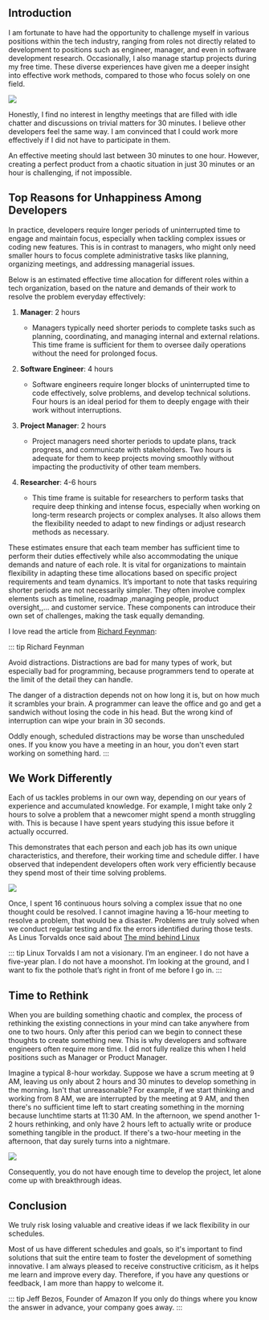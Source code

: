 ## Introduction

I am fortunate to have had the opportunity to challenge myself in various positions within the tech industry, ranging from roles not directly related to development to positions such as engineer, manager, and even in software development research. Occasionally, I also manage startup projects during my free time. These diverse experiences have given me a deeper insight into effective work methods, compared to those who focus solely on one field.

![](pic/ac6435d0-5ebc-486e-a662-6ab96349f9d7.webp)

Honestly, I find no interest in lengthy meetings that are filled with idle chatter and discussions on trivial matters for 30 minutes. I believe other developers feel the same way. I am convinced that I could work more effectively if I did not have to participate in them.

An effective meeting should last between 30 minutes to one hour. However, creating a perfect product from a chaotic situation in just 30 minutes or an hour is challenging, if not impossible.

## Top Reasons for Unhappiness Among Developers

In practice, developers require longer periods of uninterrupted time to engage and maintain focus, especially when tackling complex issues or coding new features. This is in contrast to managers, who might only need smaller hours to focus complete administrative tasks like planning, organizing meetings, and addressing managerial issues.

Below is an estimated effective time allocation for different roles within a tech organization, based on the nature and demands of their work to resolve the problem everyday effectively:

1. **Manager**: 2 hours
   - Managers typically need shorter periods to complete tasks such as planning, coordinating, and managing internal and external relations. This time frame is sufficient for them to oversee daily operations without the need for prolonged focus.

2. **Software Engineer**: 4 hours
   - Software engineers require longer blocks of uninterrupted time to code effectively, solve problems, and develop technical solutions. Four hours is an ideal period for them to deeply engage with their work without interruptions.

3. **Project Manager**: 2 hours
   - Project managers need shorter periods to update plans, track progress, and communicate with stakeholders. Two hours is adequate for them to keep projects moving smoothly without impacting the productivity of other team members.

4. **Researcher**: 4-6 hours
   - This time frame is suitable for researchers to perform tasks that require deep thinking and intense focus, especially when working on long-term research projects or complex analyses. It also allows them the flexibility needed to adapt to new findings or adjust research methods as necessary.

These estimates ensure that each team member has sufficient time to perform their duties effectively while also accommodating the unique demands and nature of each role. It is vital for organizations to maintain flexibility in adapting these time allocations based on specific project requirements and team dynamics. It’s important to note that tasks requiring shorter periods are not necessarily simpler. They often involve complex elements such as timeline, roadmap ,managing people, product oversight,,... and customer service. These components can introduce their own set of challenges, making the task equally demanding.

I love read the article from [Richard Feynman](https://paulgraham.com/head.html):

::: tip Richard Feynman

Avoid distractions. Distractions are bad for many types of work, but especially bad for programming, because programmers tend to operate at the limit of the detail they can handle.

The danger of a distraction depends not on how long it is, but on how much it scrambles your brain. A programmer can leave the office and go and get a sandwich without losing the code in his head. But the wrong kind of interruption can wipe your brain in 30 seconds.

Oddly enough, scheduled distractions may be worse than unscheduled ones. If you know you have a meeting in an hour, you don't even start working on something hard.
:::

## We Work Differently

Each of us tackles problems in our own way, depending on our years of experience and accumulated knowledge. For example, I might take only 2 hours to solve a problem that a newcomer might spend a month struggling with. This is because I have spent years studying this issue before it actually occurred.

This demonstrates that each person and each job has its own unique characteristics, and therefore, their working time and schedule differ. I have observed that independent developers often work very efficiently because they spend most of their time solving problems.

![](pic/dd5bb514-c5fe-441e-9b05-9159ea4c8de1.webp)

Once, I spent 16 continuous hours solving a complex issue that no one thought could be resolved. I cannot imagine having a 16-hour meeting to resolve a problem, that would be a disaster. Problems are truly solved when we conduct regular testing and fix the errors identified during those tests. As Linus Torvalds once said about [The mind behind Linux](https://www.youtube.com/watch?v=o8NPllzkFhE)

::: tip Linux Torvalds
I am not a visionary. I’m an engineer.
I do not have a five-year plan. I do not have a moonshot. I’m looking at the ground, and I want to fix the pothole that’s right in front of me before I go in.
:::

## Time to Rethink

When you are building something chaotic and complex, the process of rethinking the existing connections in your mind can take anywhere from one to two hours. Only after this period can we begin to connect these thoughts to create something new. This is why developers and software engineers often require more time. I did not fully realize this when I held positions such as Manager or Product Manager.

Imagine a typical 8-hour workday. Suppose we have a scrum meeting at 9 AM, leaving us only about 2 hours and 30 minutes to develop something in the morning. Isn't that unreasonable? For example, if we start thinking and working from 8 AM, we are interrupted by the meeting at 9 AM, and then there's no sufficient time left to start creating something in the morning because lunchtime starts at 11:30 AM. In the afternoon, we spend another 1-2 hours rethinking, and only have 2 hours left to actually write or produce something tangible in the product. If there's a two-hour meeting in the afternoon, that day surely turns into a nightmare.

![](pic/c14ec679-caba-4e1f-8ef4-dc054759ee16.webp)

Consequently, you do not have enough time to develop the project, let alone come up with breakthrough ideas. 

## Conclusion

We truly risk losing valuable and creative ideas if we lack flexibility in our schedules.

Most of us have different schedules and goals, so it's important to find solutions that suit the entire team to foster the development of something innovative. I am always pleased to receive constructive criticism, as it helps me learn and improve every day. Therefore, if you have any questions or feedback, I am more than happy to welcome it.


::: tip Jeff Bezos, Founder of Amazon
If you only do things where you know the answer in advance, your company goes away.
::: 